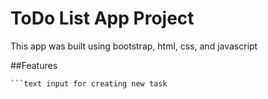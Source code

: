 # ToDo List App Project

This app was built using bootstrap, html, css, and javascript

##Features

```add and remove buttons
```text input for creating new task

